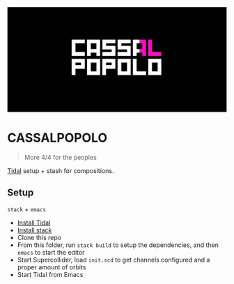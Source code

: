![CASSALPOPOLO Logo](https://github.com/f-f/CASSALPOPOLO/raw/master/logo/CASSALPOPOLO.png)

# CASSALPOPOLO

> More 4/4 for the peoples

[Tidal](https://tidalcycles.org/) setup + stash for compositions.

## Setup

`stack` + `emacs`

- [Install Tidal](https://tidalcycles.org/index.php/Installation)
- [Install stack](https://docs.haskellstack.org/en/stable/install_and_upgrade/)
- Clone this repo
- From this folder, run `stack build` to setup the dependencies, and then `emacs` to start the editor
- Start Supercollider, load `init.scd` to get channels configured and a proper amount of orbits
- Start Tidal from Emacs
